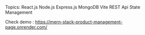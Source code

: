 Topics:
React.js
Node.js
Express.js
MongoDB
Vite
REST Api
State Management

Check demo :
https://mern-stack-product-management-page.onrender.com/
